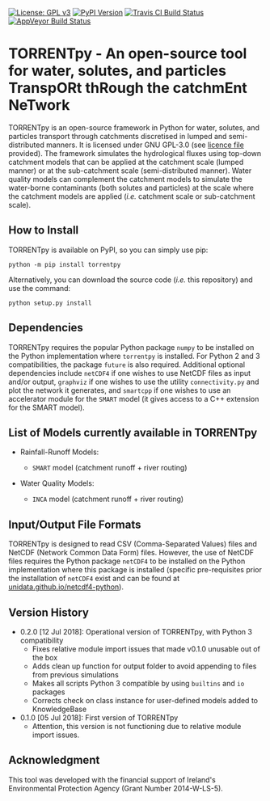 [![License: GPL v3](https://img.shields.io/badge/License-GPL%20v3-blue.svg)](https://www.gnu.org/licenses/gpl-3.0)
[![PyPI Version](https://badge.fury.io/py/torrentpy.svg)](https://pypi.python.org/pypi/torrentpy)
[![Travis CI Build Status](https://www.travis-ci.org/ThibHlln/torrentpy.svg?branch=master)](https://www.travis-ci.org/ThibHlln/torrentpy)
[![AppVeyor Build Status](https://ci.appveyor.com/api/projects/status/github/ThibHlln/torrentpy?branch=master&svg=true)](https://ci.appveyor.com/project/ThibHlln/torrentpy)


# TORRENTpy - An open-source tool for water, solutes, and particles TranspORt thRough the catchmEnt NeTwork

TORRENTpy is an open-source framework in Python for water, solutes, and particles transport through catchments discretised in lumped and semi-distributed manners. It is licensed under GNU GPL-3.0 (see [licence file](LICENCE.md) provided). The framework simulates the hydrological fluxes using top-down catchment models that can be applied at the catchment scale (lumped manner) or at the sub-catchment scale (semi-distributed manner). Water quality models can complement the catchment models to simulate the water-borne contaminants (both solutes and particles) at the scale where the catchment models are applied (*i.e.* catchment scale or sub-catchment scale).

## How to Install

TORRENTpy is available on PyPI, so you can simply use pip:

    python -m pip install torrentpy

Alternatively, you can download the source code (*i.e.* this repository) and use the command:

    python setup.py install

## Dependencies

TORRENTpy requires the popular Python package `numpy` to be installed on the Python implementation where `torrentpy` is installed. For Python 2 and 3 compatibilities, the package `future` is also required.
Additional optional dependencies include `netCDF4` if one wishes to use NetCDF files as input and/or output, `graphviz` if one wishes to use the utility `connectivity.py` and plot the network it generates, and `smartcpp` if one wishes to use an accelerator module for the `SMART` model (it gives access to a C++ extension for the SMART model).

## List of Models currently available in TORRENTpy

* Rainfall-Runoff Models:
	* `SMART` model (catchment runoff + river routing)

* Water Quality Models:
	* `INCA` model (catchment runoff + river routing)

## Input/Output File Formats

TORRENTpy is designed to read CSV (Comma-Separated Values) files and NetCDF (Network Common Data Form) files. However, the use of NetCDF files requires the Python package `netCDF4` to be installed on the Python implementation where this package is installed (specific pre-requisites prior the installation of `netCDF4` exist and can be found at [unidata.github.io/netcdf4-python](http://unidata.github.io/netcdf4-python/)).

## Version History

* 0.2.0 [12 Jul 2018]: Operational version of TORRENTpy, with Python 3 compatibility
	* Fixes relative module import issues that made v0.1.0 unusable out of the box
	* Adds clean up function for output folder to avoid appending to files from previous simulations
	* Makes all scripts Python 3 compatible by using `builtins` and `io` packages
	* Corrects check on class instance for user-defined models added to KnowledgeBase
* 0.1.0 [05 Jul 2018]: First version of TORRENTpy
	* Attention, this version is not functioning due to relative module import issues.

## Acknowledgment

This tool was developed with the financial support of Ireland's Environmental Protection Agency (Grant Number 2014-W-LS-5).
